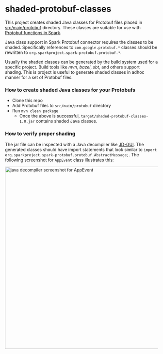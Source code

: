 # shaded-protobuf-classes

This project creates shaded Java classes for Protobuf files placed in
[src/main/protobuf](src/main/protobuf) directory. These classes are suitable for use with
[Protobuf functions in Spark](https://github.com/apache/spark/blob/master/python/pyspark/sql/protobuf/functions.py).

Java class support in Spark Protobuf connector requires the classes to be shaded.
Specifically references to `com.google.protobuf.*` classes should be rewritten to
`org.sparkproject.spark-protobuf.protobuf.*`.

Usually the shaded classes can be generated by the build system used for a specific project.
Build tools like _mvn_, _bazel_, _sbt_, and others support shading.
This is project is useful to generate shaded classes in adhoc manner for a set of Protobuf files.

### How to create shaded Java classes for your Protobufs

  * Clone this repo
  * Add Protobuf files to `src/main/protobuf` directory
  * Run `mvn clean package`
    * Once the above is successful, `target/shaded-protobuf-classes-1.0.jar` contains shaded Java classes.
  
### How to verify proper shading

The jar file can be inspected with a Java decompiler like [JD-GUI](http://java-decompiler.github.io/).
The generated classes should have import statements that look similar to
`import org.sparkproject.spark-protobuf.protobuf.AbstractMessage;`.
The following screenshot for `AppEvent` class illustrates this:


<img width="600" alt="java decompiler screenshot for AppEvent" src="https://user-images.githubusercontent.com/502522/211994068-aab71ad7-e655-4f94-9b62-04fb5e67f328.png">
